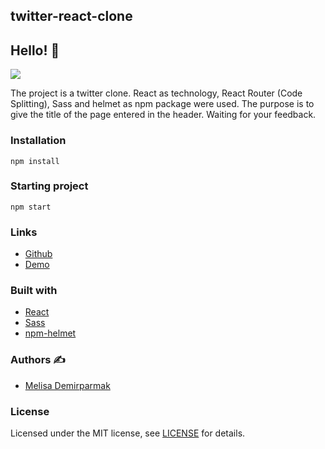 ## twitter-react-clone

## Hello! 👋  

![](https://cdn.discordapp.com/attachments/801909083220475914/910160314635530260/Capture.PNG)

The project is a twitter clone. React as technology, React Router (Code Splitting), Sass and helmet as npm package were used. The purpose is to give the title of the page entered in the header. Waiting for your feedback.


### Installation

```
npm install
```

### Starting project

```
npm start
```  
### Links

- [Github](https://github.com/melisademirparmak/twitter)
- [Demo](https://twitter-twiitter.vercel.app/)


### Built with 

- [React](https://reactjs.org/)
- [Sass](https://sass-lang.com/)
- [npm-helmet](https://www.npmjs.com/package/helmet)


### Authors :writing_hand:

- [Melisa Demirparmak](https://github.com/melisademirparmak)


###  License 

Licensed under the MIT license, see [LICENSE](https://github.com/melisademirparmak/twitter/blob/main/LICENSE) for details.
